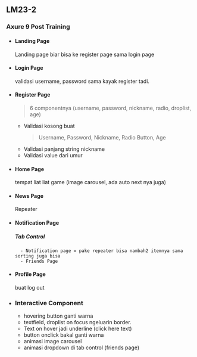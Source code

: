 ## LM23-2
### Axure 9 Post Training
- #### Landing Page
  Landing page biar bisa ke register page sama login page
- #### Login Page
    validasi username, password sama kayak register tadi.
- #### Register Page
    > 6 componentnya (username, password, nickname, radio, droplist, age)
    * Validasi kosong buat
        > Username, Password, Nickname, Radio Button, Age
    * Validasi panjang string nickname
    * Validasi value dari umur 
- #### Home Page
    tempat liat liat game (image carousel, ada auto next nya juga)
- #### News Page
    Repeater
- #### Notification Page 
    ##### Tab Control
        - Notification page = pake repeater bisa nambah2 itemnya sama sorting juga bisa
        - Friends Page
- #### Profile Page
    buat log out

- ### Interactive Component
    - hovering button ganti warna
    - textfield, droplist on focus ngeluarin border.
    - Text on hover jadi underline (click here text) 
    - button onclick bakal ganti warna
    - animasi image carousel
    - animasi dropdown di tab control (friends page)  


